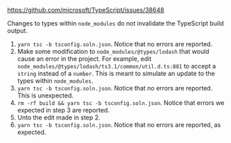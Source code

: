 https://github.com/microsoft/TypeScript/issues/38648

Changes to types within `node_modules` do not invalidate the TypeScript build output.

1. `yarn tsc -b tsconfig.soln.json`. Notice that no errors are reported.
2. Make some modification to `node_modules/@types/lodash` that would cause an error in the project.
   For example, edit `node_modules/@types/lodash/ts3.1/common/util.d.ts:881` to accept a `string` instead of a `number`.
   This is meant to simulate an update to the types within `node_modules`.
3. `yarn tsc -b tsconfig.soln.json`. Notice that no errors are reported. This is unexpected.
4. `rm -rf build && yarn tsc -b tsconfig.soln.json`. Notice that errors we expected in step 3 are reported.
5. Unto the edit made in step 2.
6. `yarn tsc -b tsconfig.soln.json`. Notice that no errors are reported, as expected.
